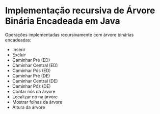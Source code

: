 # Implementação recursiva de Árvore Binária Encadeada em Java
Operações implementadas recursivamente com árvore binárias encadeadas:<br>
- Inserir<br>
- Excluir<br>
- Caminhar Pré (ED)<br>
- Caminhar Central (ED)<br>
- Caminhar Pós (ED)<br>
- Caminhar Pré (DE)<br>
- Caminhar Central (DE)<br>
- Caminhar Pós (DE)<br>
- Contar nós da árvore<br>
- Localizar nó na árvore<br>
- Mostrar folhas da árvore<br>
- Altura da árvore<br>